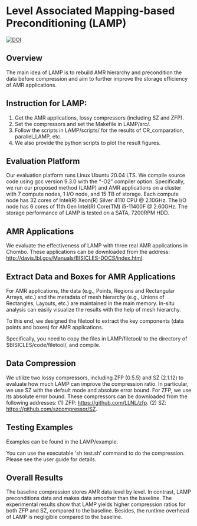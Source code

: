 # Level Associated Mapping-based Preconditioning (LAMP)
[![DOI](https://zenodo.org/badge/DOI/10.5281/zenodo.6459727.svg)](https://doi.org/10.5281/zenodo.6459727)
## Overview
The main idea of LAMP is to rebuild AMR hierarchy and precondition the data before compression and aim to further improve the storage efficiency of AMR applications.

## Instruction for LAMP:
1. Get the AMR applications, lossy compressors (including SZ and ZFP).
2. Set the compressors and set the Makefile in LAMP/src/.
3. Follow the scripts in LAMP/scripts/ for the results of CR_comparation, parallel_LAMP, etc.
4. We also provide the python scripts to plot the result figures.

## Evaluation Platform
Our evaluation platform runs Linux Ubuntu 20.04 LTS. We compile source code using gcc version 9.3.0 with the “-O2” compiler option. Specifically, we run our proposed method (LAMP) and AMR applications on a cluster with 7 compute nodes, 1 I/O node, and 15 TB of storage. Each compute node has 32 cores of Intel(R) Xeon(R) Silver 4110 CPU @ 2.10GHz. The I/O node has 6 cores of 11th Gen Intel(R) Core(TM) i5-11400F @ 2.60GHz. The storage performance of LAMP is tested on a SATA, 7200RPM HDD.

## AMR Applications
We evaluate the effectiveness of LAMP with three real AMR applications in Chombo. These applications can be downloaded from the address: http://davis.lbl.gov/Manuals/BISICLES-DOCS/index.html.

## Extract Data and Boxes for AMR Applications
For AMR applications, the data (e.g., Points, Regions and Rectangular Arrays, etc.) and the metadata of mesh hierarchy (e.g., Unions of Rectangles, Layouts, etc.) are maintained in the main memory. In-situ analysis can easily visualize the results with the help of mesh hierarchy.

To this end, we designed the filetool to extract the key components (data points and boxes) for AMR applications.

Specifically, you need to copy the files in LAMP/filetool/ to the directory of $BISICLES/code/filetool/, and compile.

## Data Compression
We utilize two lossy compressors, including ZFP (0.5.5) and SZ (2.1.12) to evaluate how much LAMP can improve the compression ratio. In particular, we use SZ with the default mode and absolute error bound. For ZFP, we use its absolute error bound. These compressors can be downloaded from the following addresses:
(1)	ZFP: https://github.com/LLNL/zfp.
(2)	SZ: https://github.com/szcompressor/SZ.

## Testing Examples
Examples can be found in the LAMP/example.

You can use the executable 'sh test.sh' command to do the compression. Please see the user guide for details.


## Overall Results
The baseline compression stores AMR data level by level. In contrast, LAMP preconditions data and makes data smoother than the baseline. The experimental results show that LAMP yields higher compression ratios for both ZFP and SZ, compared to the baseline. Besides, the runtime overhead of LAMP is negligible compared to the baseline.
